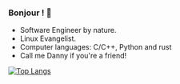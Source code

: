 ### Bonjour ! 👋

- Software Engineer by nature.
- Linux Evangelist.
- Computer languages: C/C++, Python and rust
- Call me Danny if you're a friend!

[![Top Langs](https://github-readme-stats.vercel.app/api/top-langs/?username=dbvdb&hide_progress=true)](https://github.com/anuraghazra/github-readme-stats)

<!--
**dbvdb/dbvdb** is a ✨ _special_ ✨ repository because its `README.md` (this file) appears on your GitHub profile.

Here are some ideas to get you started:

- 🔭 I’m currently working on ...
- 🌱 I’m currently learning ...
- 👯 I’m looking to collaborate on ...
- 🤔 I’m looking for help with ...
- 💬 Ask me about ...
- 📫 How to reach me: ...
- 😄 Pronouns: ...
- ⚡ Fun fact: ...
-->
